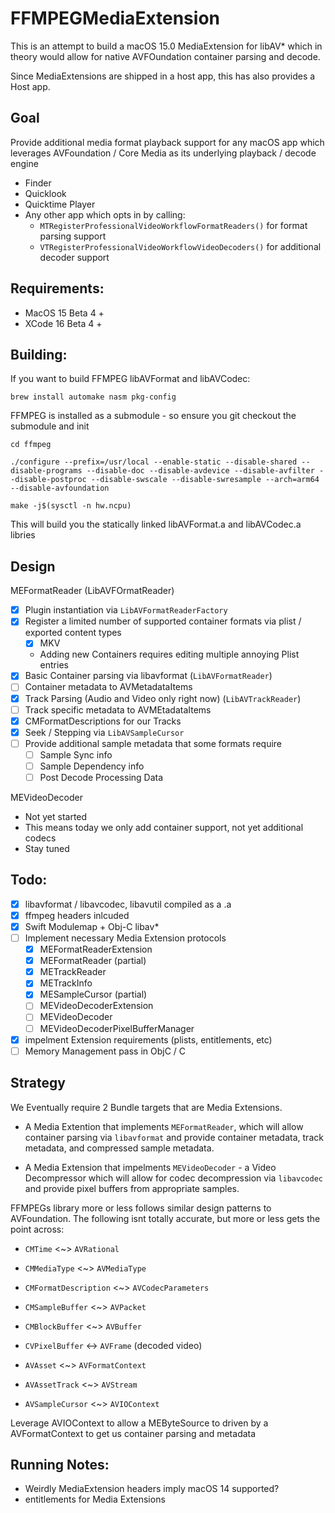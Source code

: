 # FFMPEGMediaExtension

This is an attempt to build a macOS 15.0 MediaExtension for libAV* which in theory would allow for native AVFOundation container parsing and decode.

Since MediaExtensions are shipped in a host app, this has also provides a Host app.

## Goal

Provide additional media format playback support for any macOS app which leverages AVFoundation / Core Media as its underlying playback / decode engine

* Finder
* Quicklook
* Quicktime Player
* Any other app which opts in by calling:
    * `MTRegisterProfessionalVideoWorkflowFormatReaders()` for format parsing support
    * `VTRegisterProfessionalVideoWorkflowVideoDecoders()` for additional decoder support


## Requirements:

* MacOS 15 Beta 4 + 
* XCode 16 Beta 4 + 

## Building:

If you want to build FFMPEG libAVFormat and libAVCodec:

`brew install automake nasm pkg-config`

FFMPEG is installed as a submodule - so ensure you git checkout the submodule and init

`cd ffmpeg`
```
./configure --prefix=/usr/local --enable-static --disable-shared --disable-programs --disable-doc --disable-avdevice --disable-avfilter --disable-postproc --disable-swscale --disable-swresample --arch=arm64 --disable-avfoundation
```

`make -j$(sysctl -n hw.ncpu)`

This will build you the statically linked libAVFormat.a and libAVCodec.a libries 

## Design

MEFormatReader (LibAVFOrmatReader)
* [x] Plugin instantiation via `LibAVFormatReaderFactory`
* [x] Register a limited number of supported container formats via plist / exported content types
    * [x] MKV
    * Adding new Containers requires editing multiple annoying Plist entries
* [x] Basic Container parsing via libavformat (`LibAVFormatReader`)
* [ ] Container metadata to AVMetadataItems
* [x] Track Parsing (Audio and Video only right now) (`LibAVTrackReader`)
* [ ] Track specific metadata to AVMEtadataItems
* [x] CMFormatDescriptions for our Tracks
* [x] Seek / Stepping via `LibAVSampleCursor`
* [ ] Provide additional sample metadata that some formats require
    * [ ] Sample Sync info
    * [ ] Sample Dependency info
    * [ ] Post Decode Processing Data 

MEVideoDecoder
* Not yet started
* This means today we only add container support, not yet additional codecs
* Stay tuned

## Todo:

* [x] libavformat / libavcodec, libavutil compiled as a .a
* [x] ffmpeg headers inlcuded
* [x] Swift Modulemap + Obj-C libav*
* [ ] Implement necessary Media Extension protocols
    * [x] MEFormatReaderExtension
    * [x] MEFormatReader (partial)
    * [x] METrackReader
    * [x] METrackInfo
    * [x] MESampleCursor (partial)
    * [ ] MEVideoDecoderExtension
    * [ ] MEVideoDecoder
    * [ ] MEVideoDecoderPixelBufferManager
* [x] impelment Extension requirements (plists, entitlements, etc)
* [ ] Memory Management pass in ObjC / C 

## Strategy

We Eventually require 2 Bundle targets that are Media Extensions.

* A Media Extention that implements `MEFormatReader`, which will allow container parsing via `libavformat` and provide container metadata, track metadata, and compressed sample metadata. 

* A Media Extension that impelments `MEVideoDecoder` - a Video Decompressor which will allow for codec decompression via `libavcodec` and provide pixel buffers from appropriate samples. 


FFMPEGs library more or less follows similar design patterns to AVFoundation. The following isnt totally accurate, but more or less gets the point across:

* `CMTime` <~> `AVRational` 
* `CMMediaType` <~> `AVMediaType`
* `CMFormatDescription` <~> `AVCodecParameters`
* `CMSampleBuffer` <~> `AVPacket`
* `CMBlockBuffer` <~> `AVBuffer`
* `CVPixelBuffer` <-> `AVFrame` (decoded video)

* `AVAsset` <~> `AVFormatContext`
* `AVAssetTrack` <~> `AVStream`
* `AVSampleCursor` <~> `AVIOContext` 




Leverage AVIOContext to allow a MEByteSource to driven by a AVFormatContext to get us container parsing and metadata

## Running Notes:

* Weirdly MediaExtension headers imply macOS 14 supported?
* entitlements for Media Extensions
